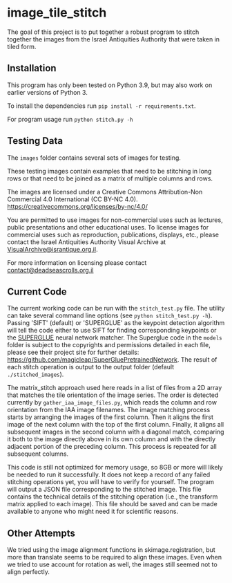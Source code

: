 # image_tile_stitch

The goal of this project is to put together a robust program to stitch together the images from the Israel Antiquities Authority that were taken in tiled form.

## Installation

This program has only been tested on Python 3.9, but may also work on earlier versions of Python 3.

To install the dependencies run `pip install -r requirements.txt`.

For program usage run `python stitch.py -h`

## Testing Data

The `images` folder contains several sets of images for testing.

These testing images contain examples that need to be stitching in long rows or that need to be joined as a matrix of multiple columns and rows.

The images are licensed under a Creative Commons Attribution-Non Commercial 4.0 International (CC BY-NC 4.0).
https://creativecommons.org/licenses/by-nc/4.0/

You are permitted to use images for non-commercial uses such as lectures, public presentations and other educational uses.  To license images for commercial uses such as reproduction, publications, displays, etc., please contact the Israel Antiquities Authority Visual Archive at VisualArchive@israntique.org.il.  

For more information on licensing please contact contact@deadseascrolls.org.il

## Current Code

The current working code can be run with the `stitch_test.py` file. The utility can take several command line options (see `python stitch_test.py -h`). Passing 'SIFT' (default) or 'SUPERGLUE' as the keypoint detection algorithm will tell the code either to use SIFT for finding corresponding keypoints or the [SUPERGLUE](https://github.com/magicleap/SuperGluePretrainedNetwork) neural network matcher. The Superglue code in the `models` folder is subject to the copyrights and permissions detailed in each file, please see their project site for further details: https://github.com/magicleap/SuperGluePretrainedNetwork. The result of each stitch operation is output to the output folder (default `./stitched_images`).

The matrix_stitch approach used here reads in a list of files from a 2D array that matches the tile orientation of the image series. The order is detected currently by `gather_iaa_image_files.py`, which reads the column and row orientation from the IAA image filenames. The image matching process starts by arranging the images of the first column. Then it aligns the first image of the next column with the top of the first column. Finally, it aligns all subsequent images in the second column with a diagonal match, comparing it both to the image directly above in its own column and with the directly adjacent portion of the preceding column. This process is repeated for all subsequent columns.

This code is still not optimized for memory usage, so 8GB or more will likely be needed to run it successfully. It does not keep a record of any failed stitching operations yet, you will have to verify for yourself. The program will output a JSON file corresponding to the stitched image. This file contains the technical details of the stitching operation (i.e., the transform matrix applied to each image). This file should be saved and can be made available to anyone who might need it for scientific reasons.

## Other Attempts

We tried using the image alignment functions in skimage.registration, but more than translate seems to be required to align these images. Even when we tried to use account for rotation as well, the images still seemed not to align perfectly.